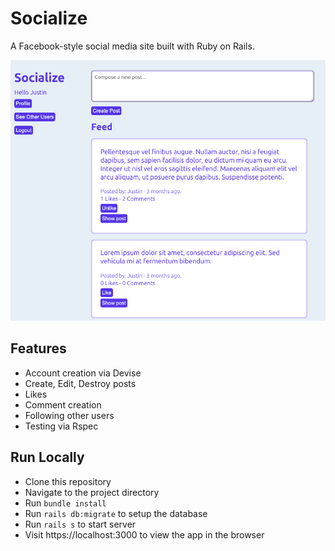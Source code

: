 # Socialize

A Facebook-style social media site built with Ruby on Rails.

![Socialize Screenshot](./socialize.png)

## Features
- Account creation via Devise
- Create, Edit, Destroy posts
- Likes
- Comment creation
- Following other users
- Testing via Rspec

## Run Locally
- Clone this repository
- Navigate to the project directory
- Run `bundle install`
- Run `rails db:migrate` to setup the database
- Run `rails s` to start server
- Visit https://localhost:3000 to view the app in the browser
